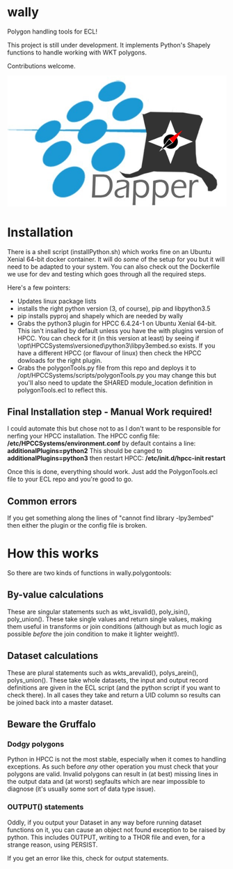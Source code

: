 # wally
Polygon handling tools for ECL!

This project is still under development. It implements Python's Shapely functions to handle working with WKT polygons. 

Contributions welcome. 

![](https://github.com/OdinProAgrica/DocumentationImages/blob/master/geodapperLogo.png)

# Installation
There is a shell script (installPython.sh) which works fine on an Ubuntu Xenial 64-bit docker container. It will do *some* of the setup for you but it will need to be adapted to your system. You can also check out the Dockerfile we use for dev and testing which goes through all the required steps. 

Here's a few pointers:  

* Updates linux package lists
* installs the right python version (3, of course), pip and libpython3.5
* pip installs pyproj and shapely which are needed by wally
* Grabs the python3 plugin for HPCC 6.4.24-1 on Ubuntu Xenial 64-bit. This isn't insalled by default unless you have the with plugins version of HPCC. You can check for it (in this version at least) by seeing if \opt\HPCCSystems\versioned\python3\libpy3embed.so exists. If you have a different HPCC (or flavour of linux) then check the HPCC dowloads for the right plugin. 
* Grabs the polygonTools.py file from this repo and deploys it to /opt/HPCCSystems/scripts/polygonTools.py you may change this but you'll also need to update the SHARED module_location definition in polygonTools.ecl to reflect this. 

## Final Installation step - Manual Work required!
I could automate this but chose not to as I don't want to be responsible for nerfing your HPCC installation. The HPCC config file: 
**/etc/HPCCSystems/environment.conf**
by default contains a line: 
**additionalPlugins=python2**
This should be canged to
**additionalPlugins=python3**
then restart HPCC:
**/etc/init.d/hpcc-init restart**

Once this is done, everything should work. Just add the PolygonTools.ecl file to your ECL repo and you're good to go. 

## Common errors
If you get something along the lines of "cannot find library -lpy3embed" then either the plugin or the config file is broken.

# How this works
So there are two kinds of functions in wally.polygontools:

## By-value calculations
These are singular statements such as wkt_isvalid(), poly_isin(), poly_union(). These take single values and return single values, making them useful in transforms or join conditions (although but as much logic as possible *before* the join condition to make it lighter weight!). 

## Dataset calculations
These are plural statements such as wkts_arevalid(), polys_arein(), polys_union(). These take whole datasets, the input and output record definitions are given in the ECL script (and the python script if you want to check there). In all cases they take and return a UID column so results can be joined back into a master dataset.

## Beware the Gruffalo

### Dodgy polygons
Python in HPCC is not the most stable, especially when it comes to handling exceptions. As such before *any* other operation you must check that your polygons are valid. Invalid polygons can result in (at best) missing lines in the output data and (at worst) segfaults which are near impossible to diagnose (it's usually some sort of data type issue). 

### OUTPUT() statements
Oddly, if you output your Dataset in any way before running dataset functions on it, you can cause an object not found exception to be raised by python. This includes OUTPUT, writing to a THOR file and even, for a strange reason, using PERSIST. 

If you get an error like this, check for output statements. 
